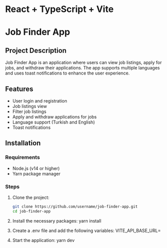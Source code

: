 # React + TypeScript + Vite

# Job Finder App

## Project Description

Job Finder App is an application where users can view job listings, apply for jobs, and withdraw their applications. The app supports multiple languages and uses toast notifications to enhance the user experience.

## Features

- User login and registration
- Job listings view
- Filter job listings
- Apply and withdraw applications for jobs
- Language support (Turkish and English)
- Toast notifications

## Installation

### Requirements

- Node.js (v14 or higher)
- Yarn package manager

### Steps

1. Clone the project:

   ```sh
   git clone https://github.com/username/job-finder-app.git
   cd job-finder-app

2. Install the necessary packages:
   yarn install

3. Create a .env file and add the following variables:
   VITE_API_BASE_URL=<your-api-base-url>


4. Start the application:
    yarn dev





